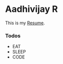 # Aadhivijay R

This is my [Resume](https://aadhivijay.github.io/ravjduker/).

### Todos

 - EAT
 - SLEEP
 - CODE

